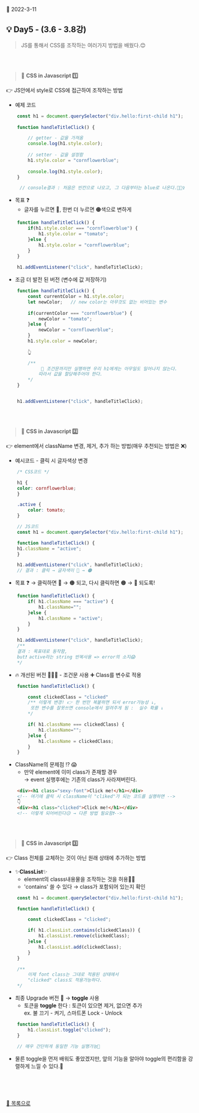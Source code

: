 📅 2022-3-11
## **💡 Day5 - (3.6 - 3.8강)** 

> JS를 통해서 CSS를 조작하는 여러가지 방법을 배웠다.😊 

<br/>
<br/>


> 🌱 **CSS in Javascript 1️⃣**  

👉 JS안에서 style로 CSS에 접근하여 조작하는 방법
- 예제 코드
```js
    const h1 = document.querySelector("div.hello:first-child h1");
    
    function handleTitleClick() {           

        // getter - 값을 가져옴
        console.log(h1.style.color);
        
        // setter - 값을 설정함
        h1.style.color = "cornflowerblue";
        
        console.log(h1.style.color);
    }

     // console결과 : 처음은 빈칸으로 나오고, 그 다음부터는 blue로 나온다.🙋🏻‍♀️
```
- 목표 ❓
    - 글자를 누르면 🔵, 한번 더 누르면 🟠색으로 변하게
```js
    function handleTitleClick() {           
        if(h1.style.color === "cornflowerblue") {
            h1.style.color = "tomato";
        }else {
            h1.style.color = "cornflowerblue";
        }
    }
    
    h1.addEventListener("click", handleTitleClick);
```
- 조금 더 발전 된 버전 (변수에 값 저장하기)
```js
    function handleTitleClick() {           
        const currentColor = h1.style.color;
        let newColor;   // new color는 아무것도 없는 비어있는 변수
        
        if(currentColor === "cornflowerblue") {
            newColor = "tomato";
        }else {
            newColor = "cornflowerblue";
        }
        h1.style.color = newColor;  
        
        👆

        /** 
             📌 조건문까지만 실행하면 우리 h1에게는 아무일도 일어나지 않는다. 
            따라서 값을 할당해주어야 한다.
        */ 
    }


    h1.addEventListener("click", handleTitleClick);
```

<br/>
<br/>


> 🌱 **CSS in Javascript 2️⃣**  

👉 element에서 className 변경, 제거, 추가 하는 방법(매우 추천되는 방법은 ❌)
- 예시코드 - 클릭 시 글자색상 변경
```css
    /* CSS코드 */

    h1 {
    color: cornflowerblue;
    }

    .active {
        color: tomato;
    }
```
```js
    // JS코드
    const h1 = document.querySelector("div.hello:first-child h1");

    function handleTitleClick() { 
    h1.className = "active";
    }

    h1.addEventListener("click", handleTitleClick);
    // 결과 : 클릭 → 글자색이 🔵 → 🟠
```
- 목표 ❓ → 클릭하면 🔵 → 🟠 되고, 다시 클릭하면 🟠 → 🔵 되도록!
```js
    function handleTitleClick() {
        if( h1.className === "active") {
            h1.className="";
        }else {
            h1.className = "active";
        }
    }

    h1.addEventListener("click", handleTitleClick);
    /** 
    결과 : 목표대로 동작함, 
    but❗ active라는 string 반복사용 => error의 소지😱    
    */ 
```
- 🔥 개선된 버전 🙋🏻‍♀️ - 조건문 사용 ➕ Class를 변수로 적용
```js
    function handleTitleClick() {

        const clickedClass = "clicked"  
        /** 이렇게 변경! 👉 한 번만 복붙하면 되서 error가능성 ↓, 
         또한 변수를 잘못쓰면 console에서 알려주게 됨 :  실수 확률 ↓
        */ 

        if( h1.className === clickedClass) {
            h1.className="";
        }else {
            h1.className = clickedClass;
        }
    }
```
- ClassName의 문제점 ⁉ 😱
    - 만약 element에 이미 class가 존재할 경우   
      → event 실행후에는 기존의 class가 사라져버린다.
```html
    <div><h1 class="sexy-font">Click me!</h1></div>
    <!-- 여기에 클릭 시 className이 "cliked"가 되는 코드를 실행하면 -->
    👇
    <div><h1 class="clicked">Click me!</h1></div>
    <!-- 이렇게 되어버린다😥 → 다른 방법 필요함❗-->
```

<br/>
<br/>


> 🌱 **CSS in Javascript 3️⃣**  

👉 Class 전체를 교체하는 것이 아닌 원래 상태에 추가하는 방법 
- ✨**ClassList**✨
    - element의 classs내용물을 조작하는 것을 허용🙆‍♀️
    - 'contains' 쓸 수 있다 → class가 포함되어 있는지 확인
```js
    const h1 = document.querySelector("div.hello:first-child h1");

    function handleTitleClick() {

        const clickedClass = "clicked";  

        if( h1.classList.contains(clickedClass)) {
            h1.classList.remove(clickedClass);
        }else {
            h1.classList.add(clickedClass);
        }
    }

    /** 
        이제 font class는 그대로 적용된 상태에서
        "clicked" class도 적용가능하다.
    */
```
- 최종 Upgrade 버전 👀 → **toggle** 사용
    - 토큰을 **toggle** 한다 : 토큰이 있으면 제거, 없으면 추가  
      ex. 불 끄기 - 켜기, 스마트폰 Lock - Unlock
```js
    function handleTitleClick() {
        h1.classList.toggle("clicked");
    }

    // 매우 간단하게 동일한 기능 실행가능🙊
```
- 물른 toggle을 먼저 배워도 좋았겠지만, 앞의 기능을 알아야 toggle의 편리함을 강렬하게 느낄 수 있다.🤗

<br/>
<br/>
<br/>


[📌 목록으로](/README.md)
